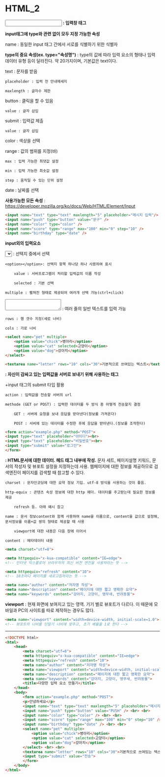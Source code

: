 # HTML_2

**<input/> : 입력창 태그**

**input태그에 type와 관련 없이 모두 지정 가능한 속성**

name : 동일한 input 태그 간에서 서로를 식별하기 위한 식별자

**type의 중요 속성(ex. type="속성명")** : type의 값에 따라 입력 요소의 형태나 입력 데이터 유형 등이 달라진다. 약 20가지이며, 기본값은 text이다.

text : 문자를 받음

    placeholder : 입력 전 안내메세지

    maxlength : 글자수 제한

button : 클릭을 할 수 있음

    value : 글자 삽입

submit : 입력값 제출

    value : 글자 삽입

color : 색상을 선택

range : 값의 범위를 지정(바)

    max : 입력 가능한 최댓값 설정

    min : 입력 가능한 최솟값 설정

    step : 움직일 수 있는 단위 설정

date : 날짜를 선택

**사용가능한 모든 속성** : https://developer.mozilla.org/ko/docs/Web/HTML/Element/Input

```html
<input name="text" type="text" maxlength="5" placeholder="메시지 입력"/>
<input name="push" type="button" value="문구" />
<input name="color" type="color" />
<input name="score" type="range" max="100" min="0" step="10" />
<input name="birthday" type="date" />
```

**input외의 입력요소** 

<select></select> : 선택지 중에서 선택 

    <option></option>: 선택지 항목 하나당 하나 사용하여 표시

        value : 서버프로그램이 처리할 입력값의 이름 작성

        selected : 기본 선택

    multiple : 펼쳐진 형태로 제공되어 여러개 선택 가능(ctrl+click)

<textarea></textarea> : 여러 줄의 일반 텍스트를 입력 가능

    rows : 행 갯수 지정(세로 너비)

    cols : 가로 너비

```html
<select name="pet" multiple>
    <option value="chick">병아리</option>
    <option value="cat" selected>고양이</option>
    <option value="dog">강아지</option>
</select>

<textarea name="letter" rows="10" cols="30">기본적으로 쓰여있는 텍스트</textarea>
```

**<form></form> : 자신이 감싸고 있는 입력값을 서버로 보내기 위해 사용하는 태그**

+input 태그의 submit 타입 활용

    action : 입력값을 전송할 서버의 url

    methode (GET or POST) : 입력한 데이터를 두 방식 중 어떻게 전송할지 결정

        GET : 서버에 요청을 보내 응답을 받아낸다(정보를 가져온다)

        POST : 서버에 있는 데이터를 수정한 후에 응답을 받아낸다.(정보를 조작한다)

```html
<form action="example.php" method="POST">
<input type="text" placeholder="아이디"><br>
<input type="text" placeholder="비밀번호"><br>
<input type="submit" value="로그인">
</form>
```

**<meta> : HTML문서에 대한 데이터. 헤드 태그 내부에 작성.** 문자 세트, 페이지설명 키워드, 문서의 작성자 및 뷰포트 설정을 지정하는데 사용. 웹페이지에 대한 정보를 제공하므로 검색엔진이 페이지를 검색할 때 참고할 수 있다.

    charset : 문자인코딩에 대한 요약 정보 기입. utf-8 방식을 사용하는 것이 좋음.

    http-equiv : 콘텐츠 속성 정보에 대한 http 헤더. 데이터를 주고받는데 필요한 정보를 제공

        refresh 등. 아래 예시 참고

    name : 문서 정보content와 함께 사용하여 name을 이름으로, content을 값으로 설정해, 문서정보를 이름+값 쌍의 형태로 제공할 때 사용

        viewport에 대한 내용은 다음 장에 이어서

    content : 메타데이터 내용

```html
<meta charset="utf=8"> 

<meta httpequiv="x-kua-compatible" content="IE=edge">
<!-- 인터넷 익스플로어 브라우저의 최신 버전 엔진을 사용하라는 뜻 -->

<meta httpequiv="refresh" content="10">
<!-- 10초마다 페이지를 새로고침하라는 뜻 -->

<meta name="author" content="저자명 작성">
<meta name="description" content="페이지에 대한 짧고 명확한 요약">
<meta name="keywords" content="강아지, 고양이, 앵무새, 반려동물">
```

**viewport** : 현재 화면에 보여지고 있는 영역. 기기 별로 뷰포트가 다르다. 이 때문에 모바일과 PC의 사이트를 따로 제작하는 경우도 많다.

```html
<meta name="viewport" content="width=device-width, initial-scale=1.0">
<!-- 뷰포트의 너비를 단말기 너비에 맞추고, 초기 배율을 1로 한다 -->
```

---

```html
<!DOCTYPE html>
<html>
    <head>
        <meta charset="utf=8">
        <meta httpequiv="x-kua-compatible" content="IE=edge">
        <meta httpequiv="refresh" content="10">
        <meta name="author" content="저자명 작성">
        <meta name="viewport" content="width=device-width, initial-scale=1.0">
        <meta name="description" content="페이지에 대한 짧고 명확한 요약">
        <meta name="keywords" content="강아지, 고양이, 앵무새, 반려동물">
        <title>다양한 입력 요소 만들기</title>
    </head>
    <body>
        <form action="example.php" method="POST">
        <p>안녕하세요</p>
        <input name="text" type="text" maxlength="5" placeholder="메시지 입력"/> <br> <br>
        <input name="push" type="button" value="PUSH" /> <br> <br>
        <input name="color" type="color" /> <br> <br>
        <input name="score" type="range" max="100" min="0" step="10" /> <br> <br>
        <input name="birthday" type="date" /> <br> <br>
        <select name="pet" multiple>
            <option value="chick">병아리</option>
            <option value="cat" selected>고양이</option>
            <option value="dog">강아지</option>
        </select> <br> <br>
        <textarea name="letter" rows="10" cols="30">기본적으로 쓰여있는 텍스트</textarea>
        <input type="submit" value="전송">
        </form>
    </body>
</html>
```
